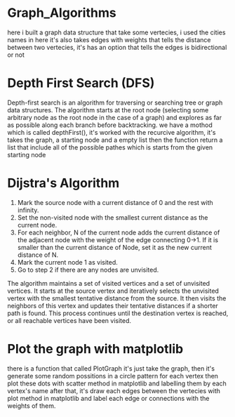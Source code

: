 # Graph_Algorithms

here i built a graph data structure that take some vertecies, i used the cities names in here
it's also takes edges with weights that tells the distance between two vertecies, it's has an option that tells the edges is bidirectional or not

# Depth First Search (DFS)

Depth-first search is an algorithm for traversing or searching tree or graph data structures. The algorithm starts at the root node (selecting some arbitrary node as the root node in the case of a graph) and explores as far as possible along each branch before backtracking.
we have a mothod which is called depthFirst(), it's worked with the recurcive algorithm, it's takes the graph, a starting node and a empty list then the function return a list that include all of the possible pathes which is starts from the given starting node

# Dijstra's Algorithm

   1.  Mark the source node with a current distance of 0 and the rest with infinity.
   2. Set the non-visited node with the smallest current distance as the current node.
   3. For each neighbor, N of the current node adds the current distance of the adjacent node with the weight of the edge connecting 0->1. If it is smaller than the current distance of Node, set it as the new current distance of N.
   4. Mark the current node 1 as visited.
   5. Go to step 2 if there are any nodes are unvisited.

The algorithm maintains a set of visited vertices and a set of unvisited vertices. It starts at the source vertex and iteratively selects the unvisited vertex with the smallest tentative distance from the source. It then visits the neighbors of this vertex and updates their tentative distances if a shorter path is found. This process continues until the destination vertex is reached, or all reachable vertices have been visited.

# Plot the graph with matplotlib

there is a function that called PlotGraph
it's just take the graph, then it's generate some random possitions in a circle pattern for each vertex
then plot these dots with scatter method in matplotlib and labelling them by each vertex's name
after that, it's draw each edges between the vertecies with plot method in matplotlib and label each edge or connections with the weights of them.
 

